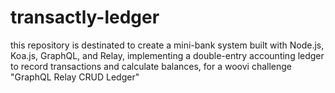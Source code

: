 # transactly-ledger
this repository is destinated to create a mini-bank system built with Node.js, Koa.js, GraphQL, and Relay, implementing a double-entry accounting ledger to record transactions and calculate balances, for a woovi challenge "GraphQL Relay CRUD Ledger"
